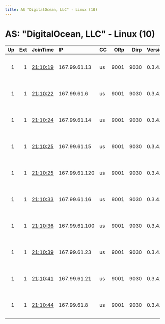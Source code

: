 ```yaml
---
title: AS "DigitalOcean, LLC" - Linux (10)
---
```


# AS: "DigitalOcean, LLC" - Linux (10)

|   Up |   Ext | JoinTime                                                                                            | IP            | CC   |   ORp |   Dirp | Version   | Contact                  | Nickname   |   eFamMembers |
|-----:|------:|:----------------------------------------------------------------------------------------------------|:--------------|:-----|------:|-------:|:----------|:-------------------------|:-----------|--------------:|
|    1 |     1 | [21:10:19](https://metrics.torproject.org/rs.html#details/0997456478C067D7B294CA72D799C15B3AFE7EF0) | 167.99.61.13  | us   |  9001 |   9030 | 0.3.4.8   | admin at example dot com | darknode3  |             1 |
|    1 |     1 | [21:10:22](https://metrics.torproject.org/rs.html#details/FB6CBAED4288E84FDF29D467BC5C9746D4A057CE) | 167.99.61.6   | us   |  9001 |   9030 | 0.3.4.8   | admin at example dot com | darknode3  |             1 |
|    1 |     1 | [21:10:24](https://metrics.torproject.org/rs.html#details/247A87AC75990F717852E29CF957D5A445C80DFA) | 167.99.61.14  | us   |  9001 |   9030 | 0.3.4.8   | admin at example dot com | darknode3  |             1 |
|    1 |     1 | [21:10:25](https://metrics.torproject.org/rs.html#details/6D5B71E170BD81E1E623EA1EEBCE871F41207D59) | 167.99.61.15  | us   |  9001 |   9030 | 0.3.4.8   | admin at example dot com | darknode3  |             1 |
|    1 |     1 | [21:10:25](https://metrics.torproject.org/rs.html#details/F60CCE07022D1E9588023A3076B25C67537E9292) | 167.99.61.120 | us   |  9001 |   9030 | 0.3.4.8   | admin at example dot com | darknode3  |             1 |
|    1 |     1 | [21:10:33](https://metrics.torproject.org/rs.html#details/44C8AA863F8B44013EA68093E6791C2C25FD7EF9) | 167.99.61.16  | us   |  9001 |   9030 | 0.3.4.8   | admin at example dot com | darknode3  |             1 |
|    1 |     1 | [21:10:36](https://metrics.torproject.org/rs.html#details/27554EC3921C062B7E46C80EDF6A59183FEB5F6C) | 167.99.61.100 | us   |  9001 |   9030 | 0.3.4.8   | admin at example dot com | darknode3  |             1 |
|    1 |     1 | [21:10:39](https://metrics.torproject.org/rs.html#details/A2B1C66E0A5B44F90995B74B6CDB778071353E9E) | 167.99.61.23  | us   |  9001 |   9030 | 0.3.4.8   | admin at example dot com | darknode3  |             1 |
|    1 |     1 | [21:10:41](https://metrics.torproject.org/rs.html#details/03368D789F6EE19ACFA6BB3EF77D06277F6A2A27) | 167.99.61.21  | us   |  9001 |   9030 | 0.3.4.8   | admin at example dot com | darknode3  |             1 |
|    1 |     1 | [21:10:44](https://metrics.torproject.org/rs.html#details/45165ECC9CFDD13FE6E518FCEC7AC0BB45E869D6) | 167.99.61.8   | us   |  9001 |   9030 | 0.3.4.8   | admin at example dot com | darknode3  |             1 |
